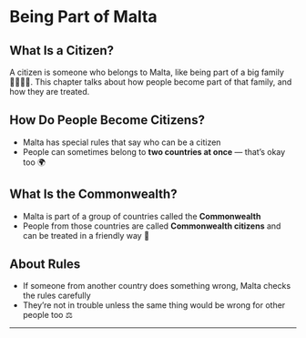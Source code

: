 # Being Part of Malta

## What Is a Citizen?

A citizen is someone who belongs to Malta, like being part of a big family 👨‍👩‍👧‍👦. This chapter talks about how people become part of that family, and how they are treated.

## How Do People Become Citizens?

- Malta has special rules that say who can be a citizen
- People can sometimes belong to **two countries at once** — that’s okay too 🌍

## What Is the Commonwealth?

- Malta is part of a group of countries called the **Commonwealth**
- People from those countries are called **Commonwealth citizens** and can be treated in a friendly way 🤝

## About Rules

- If someone from another country does something wrong, Malta checks the rules carefully
- They’re not in trouble unless the same thing would be wrong for other people too ⚖️

---
